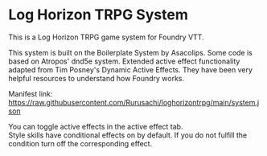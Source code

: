 # Log Horizon TRPG System

This is a Log Horizon TRPG game system for Foundry VTT.

This system is built on the Boilerplate System by Asacolips.
Some code is based on Atropos' dnd5e system.
Extended active effect functionality adapted from Tim Posney's Dynamic Active Effects.
They have been very helpful resources to understand how Foundry works.

Manifest link: https://raw.githubusercontent.com/Rurusachi/loghorizontrpg/main/system.json

You can toggle active effects in the active effect tab.  
Style skills have conditional effects on by default. If you do not fulfill the condition turn off the corresponding effect.

